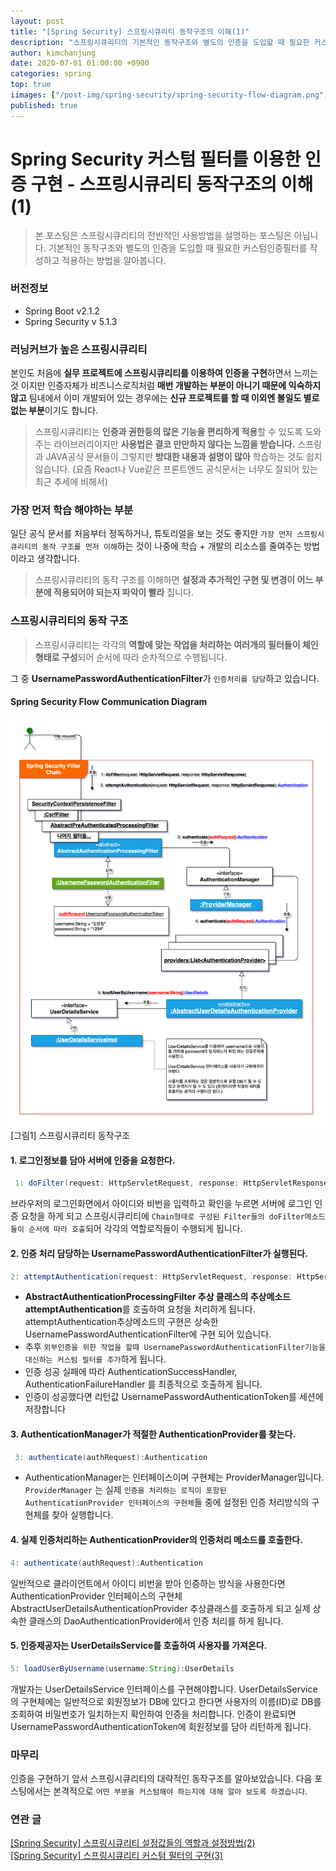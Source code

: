 ```yaml
---
layout: post
title: "[Spring Security] 스프링시큐리티 동작구조의 이해(1)"
description: "스프링시큐리티의 기본적인 동작구조와 별도의 인증을 도입할 때 필요한 커스텀 필터를 작성하고 적용하는 방법을 알아봅니다"
author: kimchanjung
date: 2020-07-01 01:00:00 +0900
categories: spring
top: true
iimages: ["/post-img/spring-security/spring-security-flow-diagram.png", "/post-img/spring-security/spring-security-flow-diagram.png"]
published: true
---
```


# Spring Security 커스텀 필터를 이용한 인증 구현 - 스프링시큐리티 동작구조의 이해(1)
> 본 포스팅은 스프링시큐리티의 전반적인 사용방법을 설명하는 포스팅은 아닙니다. 기본적인 동작구조와 별도의 인증을 도입할 때 필요한 커스텀인증필터를 작성하고 적용하는 방법을 알아봅니다.

### 버전정보
- Spring Boot v2.1.2
- Spring Security v 5.1.3

### 러닝커브가 높은 스프링시큐리티
본인도 처음에 **실무 프로젝트에 스프링시큐리티를 이용하여 인증을 구현**하면서 느끼는 것 이지만 인증자체가 비즈니스로직처럼 **매번 개발하는 부분이 아니기 때문에 익숙하지 않고** 팀내에서 이미 개발되어 있는 경우에는 **신규 프로젝트를 할 때 이외엔 볼일도 별로 없는 부분**이기도 합니다.  
> 스프링시큐리티는 **인증과 권한등의 많은 기능을 편리하게 적용**할 수 있도록 도와 주는 라이브러리이지만 **사용법은 결코 만만하지 않다는 느낌을 받습니다.** 스프링과 JAVA공식 문서들이 그렇지만 **방대한 내용과 설명이 많아** 학습하는 것도 쉽지 않습니다. (요즘 React나 Vue같은 프론트엔드 공식문서는 너무도 잘되어 있는 최근 추세에 비해서)  

### 가장 먼저 학습 해야하는 부분
일단 공식 문서를 처음부터 정독하거나, 튜토리얼을 보는 것도 좋지만 `가장 먼저 스프링시큐리티의 동작 구조를 먼저 이해`하는 것이 나중에 학습 + 개발의 리소스를 줄여주는 방법이라고 생각합니다. 
> 스프링시큐리티의 동작 구조를 이해하면 **설정과 추가적인 구현 및 변경이 어느 부분에 적용되어야 되는지 파악이 빨라** 집니다.

### 스프링시큐리티의 동작 구조
> 스프링시큐리티는 각각의 **역할에 맞는 작업을 처리하는 여러개의 필터들이 체인형태로 구성**되어 순서에 따라 순차적으로 수행됩니다.   

그 중 **UsernamePasswordAuthenticationFilter**가 `인증처리를 담당`하고 있습니다.  
#### Spring Security Flow Communication Diagram
![spring-security-flow-diagram](/post-img/spring-security/spring-security-flow-diagram.png)
[그림1] 스프링시큐리티 동작구조

#### 1. 로그인정보를 담아 서버에 인증을 요청한다.
```java
 1: doFilter(request: HttpServletRequest, response: HttpServletResponse)
```  
브라우저의 로그인화면에서 아이디와 비번을 입력하고 확인을 누르면 서버에 로그인 인증 요청을 하게 되고 
스프링시큐리티에 `Chain형태로 구성된 Filter들의 doFilter메소드들이 순서에 따라 호출`되어 각각의 역할로직들이 수행되게 됩니다.

#### 2. 인증 처리 담당하는 UsernamePasswordAuthenticationFilter가 실행된다.
```java
2: attemptAuthentication(request: HttpServletRequest, response: HttpServletResponse):Authentication  
```  
- **AbstractAuthenticationProcessingFilter 추상 클래스의 추상메소드 attemptAuthentication**를 호출하여 요청을 처리하게 됩니다. attemptAuthentication추상메소드의 구현은 상속한 UsernamePasswordAuthenticationFilter에 구현 되어 있습니다. 
- 추후 `외부인증을 위한 작업을 할때 UsernamePasswordAuthenticationFilter기능을 대신하는 커스텀 필터를 추가`하게 됩니다. 
- 인증 성공 실패에 따라 AuthenticationSuccessHandler, AuthenticationFailureHandler 를 최종적으로 호출하게 됩니다.
- 인증이 성공했다면 리턴값 UsernamePasswordAuthenticationToken를 세션에 저장합니다


#### 3. AuthenticationManager가 적절한 AuthenticationProvider를 찾는다.
```java
 3: authenticate(authRequest):Authentication  
``` 

- AuthenticationManager는 인터페이스이며 구현체는 ProviderManager입니다. `ProviderManager`
는 실제 `인증을 처리하는 로직이 포함된 AuthenticationProvider 인터페이스의 구현체`들 중에 설정된 인증 처리방식의 구현체를 찾아 실행합니다.

#### 4. 실제 인증처리하는 AuthenticationProvider의 인증처리 메소드를 호출한다.
```java
4: authenticate(authRequest):Authentication   
```   
일반적으로 클라이언트에서 아이디 비번을 받아 인증하는 방식을 사용한다면 AuthenticationProvider 인터페이스의 구현체 AbstractUserDetailsAuthenticationProvider 추상클래스를 호출하게 되고 실제 상속한 클래스의 DaoAuthenticationProvider에서 인증 처리를 하게 됩니다. 

#### 5. 인증제공자는 UserDetailsService를 호출하여 사용자를 가져온다.
```java
5: loadUserByUsername(username:String):UserDetails  
```  
개발자는 UserDetailsService 인터페이스를 구현해야합니다. UserDetailsService의 구현체에는 일반적으로 회원정보가 DB에 있다고 한다면 사용자의 이름(ID)로 DB를 조회하여 비밀번호가 일치하는지 확인하여 인증을 처리합니다. 인증이 완료되면 UsernamePasswordAuthenticationToken에 회원정보를 담아 리턴하게 됩니다.

### 마무리
인증을 구현하기 앞서 스프링시큐리티의 대략적인 동작구조를 알아보았습니다. 다음 포스팅에서는 본격적으로 `어떤 부분을 커스텀해야 하는지에 대해 알아 보도록 하겠습니다`.


### 연관 글
[[Spring Security] 스프링시큐리티 설정값들의 역할과 설정방법(2)](/spring/2020/07/02/spring-security-02.html)  
[[Spring Security] 스프링시큐리티 커스텀 필터의 구현(3)](/spring/2020/07/03/spring-security-03.html)

